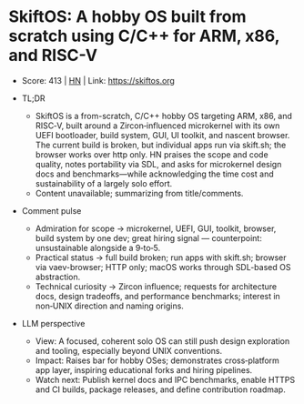 # SkiftOS: A hobby OS built from scratch using C/C++ for ARM, x86, and RISC-V

- Score: 413 | [HN](https://news.ycombinator.com/item?id=45229414) | Link: https://skiftos.org

- TL;DR
    - SkiftOS is a from-scratch, C/C++ hobby OS targeting ARM, x86, and RISC‑V, built around a Zircon‑influenced microkernel with its own UEFI bootloader, build system, GUI, UI toolkit, and nascent browser. The current build is broken, but individual apps run via skift.sh; the browser works over http only. HN praises the scope and code quality, notes portability via SDL, and asks for microkernel design docs and benchmarks—while acknowledging the time cost and sustainability of a largely solo effort.
    - Content unavailable; summarizing from title/comments.

- Comment pulse
    - Admiration for scope → microkernel, UEFI, GUI, toolkit, browser, build system by one dev; great hiring signal — counterpoint: unsustainable alongside a 9‑to‑5.
    - Practical status → full build broken; run apps with skift.sh; browser via vaev-browser; HTTP only; macOS works through SDL-based OS abstraction.
    - Technical curiosity → Zircon influence; requests for architecture docs, design tradeoffs, and performance benchmarks; interest in non‑UNIX direction and naming origins.

- LLM perspective
    - View: A focused, coherent solo OS can still push design exploration and tooling, especially beyond UNIX conventions.
    - Impact: Raises bar for hobby OSes; demonstrates cross‑platform app layer, inspiring educational forks and hiring pipelines.
    - Watch next: Publish kernel docs and IPC benchmarks, enable HTTPS and CI builds, package releases, and define contribution roadmap.
